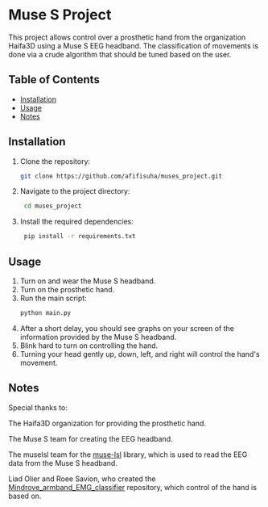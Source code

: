 # Muse S Project

This project allows control over a prosthetic hand from the organization Haifa3D using a Muse S EEG headband. The
classification of movements is done via a crude algorithm that should be tuned based on the user.

## Table of Contents
- [Installation](#installation)
- [Usage](#usage)
- [Notes](#notes)
## Installation

1. Clone the repository:
   ```bash
   git clone https://github.com/afifisuha/muses_project.git
   ```
2. Navigate to the project directory:
   ```bash
    cd muses_project
   ```
3. Install the required dependencies:
   ```bash
    pip install -r requirements.txt
    ```

## Usage

1. Turn on and wear the Muse S headband.
2. Turn on the prosthetic hand.
3. Run the main script:
   ```bash
   python main.py
   ```
4. After a short delay, you should see graphs on your screen of the information provided by the Muse S headband.
5. Blink hard to turn on controlling the hand.
6. Turning your head gently up, down, left, and right will control the hand's movement.

## Notes

Special thanks to:

The Haifa3D organization for providing the prosthetic hand.

The Muse S team for creating the EEG headband.

The muselsl team for the [muse-lsl](https://github.com/alexandrebarachant/muse-lsl) library, which is used to read the EEG data from the Muse S headband.

Liad Olier and Roee Savion, who created the [Mindrove_armband_EMG_classifier](https://github.com/liadolier99/Mindrove_armband_EMG_classifier)
repository, which control of the hand is based on.